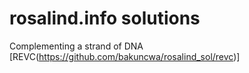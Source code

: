 # rosalind.info solutions
Complementing a strand of DNA [REVC(https://github.com/bakuncwa/rosalind_sol/revc)]
